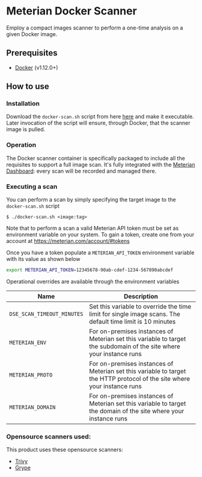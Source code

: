 # Meterian Docker Scanner

Employ a compact images scanner to perform a one-time analysis on a given Docker image.

## Prerequisites
- [Docker](https://docs.docker.com/install/linux/docker-ce/ubuntu/#install-using-the-convenience-script) (v1.12.0+)

## How to use

### Installation
Download the `docker-scan.sh` script from here [here](https://raw.githubusercontent.com/MeterianHQ/docker-scanner-engine/master/inline/docker-scan.sh) and make it executable. Later invocation of the script will ensure, through Docker, that the scanner image is pulled.


### Operation
The Docker scanner container is specifically packaged to include all the requisites to support a full image scan. It's fully integrated with the [Meterian Dashboard](https://www.meterian.com/dashboard/): every scan will be recorded and managed there.

### Executing a scan

You can perform a scan by simply specifying the target image to the `docker-scan.sh` script

    $ ./docker-scan.sh <image:tag>

Note that to perform a scan a valid Meterian API token must be set as environment variable on your system. To gain a token, create one from your account at https://meterian.com/account/#tokens

Once you have a token populate a `METERIAN_API_TOKEN` environment variable with its value as shown below

```bash
export METERIAN_API_TOKEN=12345678-90ab-cdef-1234-567890abcdef
```

Operational overrides are available through the environment variables

| Name | Description |
|------|-------------|
| `DSE_SCAN_TIMEOUT_MINUTES` | Set this variable to override the time limit for single image scans. The default time limit is 10 minutes |
| `METERIAN_ENV` | For on-premises instances of Meterian set this variable to target the subdomain of the site where your instance runs |
| `METERIAN_PROTO` | For on-premises instances of Meterian set this variable to target the HTTP protocol of the site where your instance runs |
| `METERIAN_DOMAIN` | For on-premises instances of Meterian set this variable to target the domain of the site where your instance runs |

### Opensource scanners used:

This product uses these opensource scanners:
- [Trivy](https://github.com/aquasecurity/trivy)
- [Grype](https://github.com/anchore/grype)
